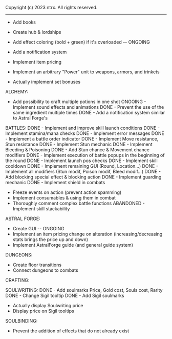  Copyright (c) 2023 ntrx. All rights reserved.

 -------------------------------------------------------

- Add books

- Create hub & lordships

- Add effect coloring (bold + green) if it's overloaded -- ONGOING
- Add a notification system
- Implement item pricing
- Implement an arbitrary "Power" unit to weapons, armors, and trinkets

- Actually implement set bonuses

ALCHEMY:
- Add possibility to craft multiple potions in one shot
ONGOING - Implement sound effects and animations
DONE - Prevent the use of the same ingredient multiple times 
DONE - Add a notification system similar to Astral Forge's

BATTLES:
DONE - Implement and improve skill launch conditions
DONE - Implement stamina/mana checks
DONE - Implement error messages
DONE - Implement a battle order indicator
DONE - Implement Move resistance, Stun resistance
DONE - Implement Stun mechanic
DONE - Implement Bleeding & Poisoning
DONE - Add Stun chance & Movement chance modifiers
DONE - Implement execution of battle popups in the beginning of the round
DONE - Implement launch pos checks
DONE - Implement skill cooldown
DONE - Implement remaining GUI (Round, Location...)
DONE - Implement all modifiers (Stun modif, Poison modif, Bleed modif...)
DONE - Add blocking special effect & blocking action
DONE - Implement guarding mechanic
DONE - Implement shield in combats
- Freeze events on action (prevent action spamming)
- Implement consumables & using them in combat
- Thoroughly comment complex battle functions
ABANDONED - Implement skill stackability

ASTRAL FORGE:
- Create GUI -- ONGOING
- Implement an item pricing change on alteration (increasing/decreasing stats brings the price up and down)
- Implement AstralForge guide (and general guide system)

DUNGEONS:
- Create floor transitions
- Connect dungeons to combats

CRAFTING:

SOULWRITING:
DONE - Add soulmarks Price, Gold cost, Souls cost, Rarity
DONE - Change Sigil tooltip
DONE - Add Sigil soulmarks
- Actually display Soulwriting price
- Display price on Sigil tooltips

SOULBINDING:
- Prevent the addition of effects that do not already exist